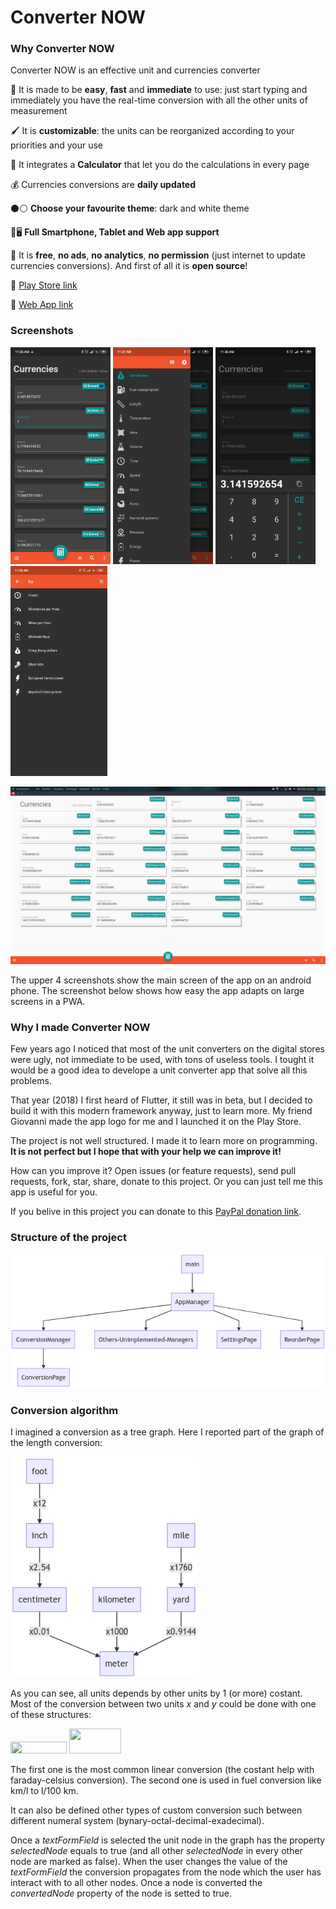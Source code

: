 # Converter NOW

### Why Converter NOW

Converter NOW is an effective unit and currencies converter

🚀 It is made to be **easy**, **fast** and **immediate** to use: just start typing and immediately you have the real-time conversion  with all the other units of measurement

🖌️ It is **customizable**: the units can be reorganized according to your priorities and your use

🔢 It integrates a **Calculator** that let you do the calculations in every page

💰 Currencies conversions are **daily updated**

⚫⚪ **Choose your favourite theme**: dark and white theme

📱🖥️ **Full Smartphone, Tablet and Web app support**

💯 It is **free**, **no ads**, **no analytics**, **no permission** (just internet to update currencies conversions). And first of all it is **open source**!

🔗 [Play Store link](https://play.google.com/store/apps/details?id=com.ferrarid.converterpro)

🔗 [Web App link](https://ferraridamiano.github.io/ConverterNowWeb/#/)

### Screenshots

<img src="screenshots/SS_android_01.jpg" width="160"> <img src="screenshots/SS_android_02.jpg" width="160"> <img src="screenshots/SS_android_03.jpg" width="160"> <img src="screenshots/SS_android_04.jpg" width="155">

<img src="screenshots/SS_web_01.png" width="645">

The upper 4 screenshots show the main screen of the app on an android phone. The screenshot below shows how easy the app adapts on large screens in a PWA.

### Why I made Converter NOW

Few years ago I noticed that most of the unit converters on the digital stores were ugly, not immediate to be used, with tons of useless tools. I tought it would be a  good idea to develope a unit converter app that solve all this problems.

That year (2018) I first heard of Flutter, it still was in beta, but I decided to build it with this modern framework anyway, just to learn more. My friend Giovanni made the app logo for me and I launched it on the Play Store.

The project is not well structured. I made it to learn more on programming. **It is not perfect but I hope that with your help we can improve it!**

How can you improve it? Open issues (or feature requests), send pull requests, fork, star, share, donate to this project. Or you can just tell me this app is useful for you. 

If you belive in this project you can donate to this [PayPal donation link](https://www.paypal.me/DemApps).

### Structure of the project

<img src="images/graph01.png" width="645">

### Conversion algorithm

I imagined a conversion as a tree graph. Here I reported part of the graph of the length conversion:

<img src="images/graph02.png" width="300">

As you can see, all units depends by other units by 1 (or more) costant. Most of the conversion between two units $`x`$ and $`y`$ could be done with one of these structures:

<img src="http://www.sciweavers.org/tex2img.php?eq=y%3Dax%2Bb&bc=White&fc=Black&im=jpg&fs=12&ff=arev&edit=0" width="90" height="19"/>

<img src="http://www.sciweavers.org/tex2img.php?eq=y%3D%5Cfrac%7Ba%7D%7Bx%7D%2Bb&bc=White&fc=Black&im=jpg&fs=12&ff=arev&edit=0" width="83" height="40" />

The first one is the most common linear conversion (the costant help with faraday-celsius conversion). The second one is used in fuel conversion like km/l  to l/100 km.

It can also be defined other types of custom conversion such between different numeral system (bynary-octal-decimal-exadecimal).

Once a *textFormField* is selected the unit node in the graph has the property *selectedNode* equals to true (and all other *selectedNode* in every other node are marked as false). When the user changes the value of the *textFormField* the conversion propagates from the node which the user has interact with to all other nodes. Once a node is converted the *convertedNode* property of the node is setted to true.

